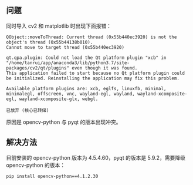 


## 问题

同时导入 cv2 和 matplotlib 时出现下面报错：

```shell
QObject::moveToThread: Current thread (0x55b440ec3920) is not the object's thread (0x55b44138b010).
Cannot move to target thread (0x55b440ec3920)

qt.qpa.plugin: Could not load the Qt platform plugin "xcb" in "/home/tanrui/app/anaconda3/lib/python3.7/site-packages/cv2/qt/plugins" even though it was found.
This application failed to start because no Qt platform plugin could be initialized. Reinstalling the application may fix this problem.

Available platform plugins are: xcb, eglfs, linuxfb, minimal, minimalegl, offscreen, vnc, wayland-egl, wayland, wayland-xcomposite-egl, wayland-xcomposite-glx, webgl.

已放弃 (核心已转储)
```
原因是 opencv-python 与 pyqt 的版本出现冲突。

## 解决方法

目前安装的 opencv-python 版本为 4.5.4.60，pyqt 的版本是 5.9.2，需要降级 opencv-python 的版本：
```shell
pip install opencv-python==4.1.2.30
```
